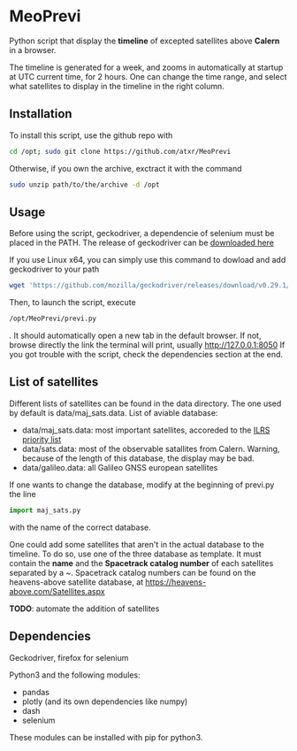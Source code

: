 # MeoPrevi
Python script that display the **timeline** of excepted satellites above **Calern** in a browser.


The timeline is generated for a week, and zooms in automatically at startup at UTC current time, for 2 hours.
One can change the time range, and select what satellites to display in the timeline in the right column.

## Installation

To install this script, use the github repo with
```bash
cd /opt; sudo git clone https://github.com/atxr/MeoPrevi
```

Otherwise, if you own the archive, exctract it with the command 
```bash
sudo unzip path/to/the/archive -d /opt
```

## Usage

Before using the script, geckodriver, a dependencie of selenium must be placed in the PATH.
The release of geckodriver can be [downloaded here](https://github.com/mozilla/geckodriver/releases)

If you use Linux x64, you can simply use this command to dowload and add geckodriver to your path
```bash
wget 'https://github.com/mozilla/geckodriver/releases/download/v0.29.1/geckodriver-v0.29.1-linux64.tar.gz'; sudo tar -xf geckodriver-v0.29.1-linux64.tar.gz -o /usr/bin
```

Then, to launch the script, execute 
```bash
/opt/MeoPrevi/previ.py
```
. It should automatically open a new tab in the default browser.
If not, browse directly the link the terminal will print, usually http://127.0.0.1:8050
If you got trouble with the script, check the dependencies section at the end.

## List of satellites
Different lists of satellites can be found in the data directory. 
The one used by default is data/maj\_sats.data. 
List of aviable database:
- data/maj\_sats.data: most important satellites, accoreded to the [ILRS priority list](https://ilrs.gsfc.nasa.gov/missions/mission_operations/priorities/index.html)
- data/sats.data: most of the observable satallites from Calern. Warning, because of the length of this database, the display may be bad.
- data/galileo.data: all Galileo GNSS european satellites

If one wants to change the database, modify at the beginning of previ.py the line 
```python
import maj_sats.py
```
with the name of the correct database.

One could add some satellites that aren't in the actual database to the timeline.
To do so, use one of the three database as template. It must contain the **name** and the **Spacetrack catalog number** of each satellites separated by a ~. Spacetrack catalog numbers can be found on the heavens-above satellite database, at https://heavens-above.com/Satellites.aspx

**TODO**: automate the addition of satellites

## Dependencies

Geckodriver, firefox for selenium

Python3 and the following modules:
- pandas
- plotly (and its own dependencies like numpy)
- dash
- selenium

These modules can be installed with pip for python3.

